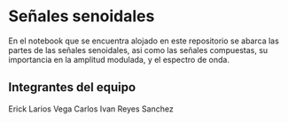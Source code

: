 # Señales senoidales

En el notebook que se encuentra alojado en este repositorio se abarca las partes de las señales senoidales, asi como las señales compuestas, su importancia en la amplitud modulada, y el espectro de onda.

## Integrantes del equipo
Erick Larios Vega
Carlos Ivan Reyes Sanchez